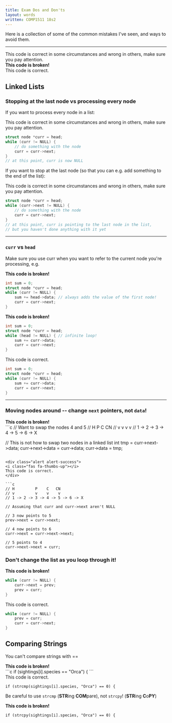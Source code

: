 ```yaml
---
title: Exam Dos and Don'ts
layout: words
written: COMP1511 18s2
---
```


Here is a collection of some of the common mistakes I've seen, and ways
to avoid them.


-----


<div class="alert alert-warning">
<i class="fas fa-question-circle"></i>
This code is correct in some circumstances and wrong in others, make sure you pay attention.
</div>



<div class="alert alert-danger">
<i class="fas fa-thumbs-down"></i>
<b>This code is broken!</b>
</div>


<div class="alert alert-success">
<i class="fas fa-thumbs-up"></i>
This code is correct.
</div>




## Linked Lists

### Stopping at the last node vs processing every node



If you want to process every node in a list:

<div class="alert alert-warning">
<i class="fas fa-question-circle"></i>
This code is correct in some circumstances and wrong in others, make sure you pay attention.
</div>


```c
struct node *curr = head;
while (curr != NULL) {
    // do something with the node
    curr = curr->next;
}
// at this point, curr is now NULL
```


If you want to stop at the last node (so that you can e.g. add something
to the end of the list):

<div class="alert alert-warning">
<i class="fas fa-question-circle"></i>
This code is correct in some circumstances and wrong in others, make sure you pay attention.
</div>


```c
struct node *curr = head;
while (curr->next != NULL) {
    // do something with the node
    curr = curr->next;
}
// at this point, curr is pointing to the last node in the list,
// but you haven't done anything with it yet
```

--------

### `curr` vs `head`

Make sure you use curr when you want to refer to the current node you're
processing, e.g.

<div class="alert alert-danger">
<i class="fas fa-thumbs-down"></i>
<b>This code is broken!</b>
</div>

```c
int sum = 0;
struct node *curr = head;
while (curr != NULL) {
    sum += head->data; // always adds the value of the first node!
    curr = curr->next;
}
```

<div class="alert alert-danger">
<i class="fas fa-thumbs-down"></i>
<b>This code is broken!</b>
</div>

```c
int sum = 0;
struct node *curr = head;
while (head != NULL) { // infinite loop!
    sum += curr->data;
    curr = curr->next;
}
```

<div class="alert alert-success">
<i class="fas fa-thumbs-up"></i>
This code is correct.
</div>

```c
int sum = 0;
struct node *curr = head;
while (curr != NULL) {
    sum += curr->data;
    curr = curr->next;
}
```



-----


### Moving nodes around -- change `next` pointers, not `data`!

<div class="alert alert-danger">
<i class="fas fa-thumbs-down"></i>
<b>This code is broken!</b>
</div>
```c
// Want to swap the nodes 4 and 5
// H         P    C   CN
// v         v    v    v
// 1 -> 2 -> 3 -> 4 -> 5 -> 6 -> X

// This is not how to swap two nodes in a linked list
int tmp = curr->next->data;
curr->next->data = curr->data;
curr->data = tmp;
```

<div class="alert alert-success">
<i class="fas fa-thumbs-up"></i>
This code is correct.
</div>

```c
// H         P    C   CN
// v         v    v    v
// 1 -> 2 -> 3 -> 4 -> 5 -> 6 -> X

// Assuming that curr and curr->next aren't NULL

// 3 now points to 5
prev->next = curr->next;

// 4 now points to 6
curr->next = curr->next->next;

// 5 points to 4
curr->next->next = curr;

```

### Don't change the list as you loop through it!


<div class="alert alert-danger">
<i class="fas fa-thumbs-down"></i>
<b>This code is broken!</b>
</div>

```c
while (curr != NULL) {
    curr->next = prev;
    prev = curr;
}
```


<div class="alert alert-success">
<i class="fas fa-thumbs-up"></i>
This code is correct.
</div>

```c
while (curr != NULL) {
    prev = curr;
    curr = curr->next;
}

```



## Comparing Strings

You can't compare strings with ==

<div class="alert alert-danger">
<i class="fas fa-thumbs-down"></i>
<b>This code is broken!</b>
</div>
```c
if (sightings[i].species == "Orca") {
```



<div class="alert alert-success">
<i class="fas fa-thumbs-up"></i>
This code is correct.
</div>

```
if (strcmp(sightings[i].species, "Orca") == 0) {
```


Be careful to use `strcmp` (<b>STR</b>ing <B>COM</b>pare), not `strcpy`!
(<b>STR</b>ing <b>C</b>o<b>PY</b>)

<div class="alert alert-danger">
<i class="fas fa-thumbs-down"></i>
<b>This code is broken!</b>
</div>

```
if (strcpy(sightings[i].species, "Orca") == 0) {
```




<!--

## Calculating Averages

- comparing strings
- getting the last node from the list
-


  1: doesn't loop if not matching                                          
  1: early return 

 If they did something like: calculate the average dividing by size       
  rather than a counter -> 2/5                                             
                                                                           
  If they were totally perfect except for remembering to set the           
  pointers -> P/5                                                          
                                                                           
                                                                           
  if they strcmp a single char with the customer name -> 1                 
                                                                           
                                                                           
  basically comes down to: knowledge/understanding problem vs slight       
  algorithm problem                                                        

  Q1: changing data etc -> 0                                               
                                                                           
                                                                           
  just going off end -> 2                                                  
  just not checking null at end -> 2                                       
                                                                           
  both -> 1?                                                               
                                                                           
                                                                           
                                                                           
  Q2: not handling e.g. zero case -> 4/5                                   
                                                                           
  cases correct, but math wrong: -> 2.5/5 ? M                              
                                                                           
  dividing by size, not count -> 2 

  STRCPY not STRCMP OMG -> S                                               
  >= 0 not > 0 -> 4.5                                                      


-->

